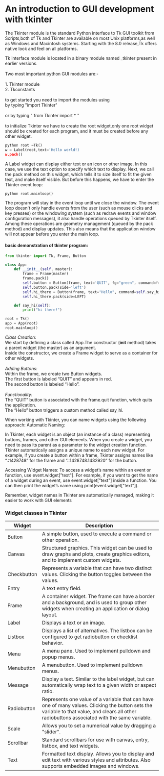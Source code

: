 # An introduction to GUI development with tkinter

 The Tkinter module is the standard Python interface to Tk GUI toolkit from Scripts,both of Tk and Tkinter are available on most Unix platforms,as well as Windows and Macintosh systems. Starting with the 8.0 release,Tk offers native look and feel on all platforms.

 Tk interface module is located in a binary module named _tkinter present in  earlier versions.<br><br> Two most important python GUI modules are:-<br><br>  1. Tkinter module<br>  2. Tkconstants<br><br> to get started you need to import the modules using<br> by typing  "import Tkinter"<br><br> or by typing " from Tkinter import * " <br><br> to initialize Tkinter we have to create the root widget,only one root widget should be created for each program, and it must be created before any other widget.

   ```python
   python root =Tk()
   w = Label(root,text='Hello world!)
   w.pack()
   ```

 A Label widget can display either text or an icon or other image. In this case, we use the text option to specify which text to display. Next, we call the pack method on this widget, which tells it to size itself to fit the given text, and make itself visible. But before this happens, we have to enter the Tkinter event loop:
 
```python
python root.mainloop()
```

The program will stay in the event loop until we close the window. The event loop doesn't only handle events from the user (such as mouse clicks and key presses) or the windowing system (such as redraw events and window configuration messages), it also handle operations queued by Tkinter itself. Among these operations are geometry management (queued by the pack method) and display updates. This also means that the application window will not appear before you enter the main loop.

#### basic demonstration of tkinter program:


```python    
from tkinter import Tk, Frame, Button

class App:
    def __init__(self, master):
        frame = Frame(master)
        frame.pack()
        self.button = Button(frame, text='QUIT', fg="green", command=frame.quit)
        self.button.pack(side='left')
        self.hi_there = Button(frame, text="Hello", command=self.say_hi)
        self.hi_there.pack(side=LEFT)

    def say_hi(self):
        print("hi there!")

root = Tk()
app = App(root)
root.mainloop()
```

 _Class Creation:_ <br> We start by defining a class called App.The constructor (__init__ method) takes a parent widget (the master) as an argument.<br> Inside the constructor, we create a Frame widget to serve as a container for other widgets.<br><br> _Adding Buttons:_ <br> Within the frame, we create two Button widgets.<br> The first button is labeled “QUIT” and appears in red.<br>The second button is labeled “Hello”.<br><br> _Functionality:_ <br> The “QUIT” button is associated with the frame.quit function, which quits the application.<br> The “Hello” button triggers a custom method called say_hi.


When working with Tkinter, you can name widgets using the following approach:
Automatic Naming:

In Tkinter, each widget is an object (an instance of a class) representing buttons, frames, and other GUI elements.
When you create a widget, you need to pass its parent as a parameter to the widget creation function.
Tkinter automatically assigns a unique name to each new widget.
For example, if you create a button within a frame, Tkinter assigns names like “.:1428748” for the frame and “.:1428748.1432920” for the button.

Accessing Widget Names:
To access a widget’s name within an event or function, use event.widget["text"].
For example, if you want to get the name of a widget during an event, use event.widget["text"] inside a function.
You can then print the widget’s name using print(event.widget["text"]).

Remember, widget names in Tkinter are automatically managed, making it easier to work with GUI elements




























### Widget classes in Tkinter

| Widget | Description |
|---|---|
| Button | A simple button, used to execute a command or other operation. |
| Canvas | Structured graphics. This widget can be used to draw graphs and plots, create graphics editors, and to implement custom widgets. |
| Checkbutton | Represents a variable that can have two distinct values. Clicking the button toggles between the values. |
| Entry | A text entry field. |
| Frame | A container widget. The frame can have a border and a background, and is used to group other widgets when creating an application or dialog layout. |
| Label | Displays a text or an image. |
| Listbox | Displays a list of alternatives. The listbox can be configured to get radiobutton or checklist behavior. |
| Menu | A menu pane. Used to implement pulldown and popup menus. |
| Menubutton | A menubutton. Used to implement pulldown menus. |
| Message | Display a text. Similar to the label widget, but can automatically wrap text to a given width or aspect ratio. |
| Radiobutton | Represents one value of a variable that can have one of many values. Clicking the button sets the variable to that value, and clears all other radiobuttons associated with the same variable. |
| Scale | Allows you to set a numerical value by dragging a "slider". |
| Scrollbar | Standard scrollbars for use with canvas, entry, listbox, and text widgets. |
| Text | Formatted text display. Allows you to display and edit text with various styles and attributes. Also supports embedded images and windows. |
   
   
   

      
      

      
        





  




